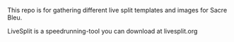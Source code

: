 This repo is for gathering different live split templates and images for Sacre Bleu.

LiveSplit is a speedrunning-tool you can download at livesplit.org
